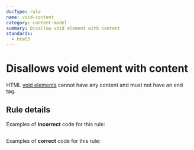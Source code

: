 ```yaml
---
docType: rule
name: void-content
category: content-model
summary: Disallow void element with content
standards:
  - html5
---
```


# Disallows void element with content

HTML [void elements](https://www.w3.org/TR/html5/syntax.html#void-contents)
cannot have any content and must not have an end tag.

## Rule details

Examples of **incorrect** code for this rule:

<validate name="incorrect" rules="void-content">
    <img></img>
</validate>

Examples of **correct** code for this rule:

<validate name="correct" rules="void-content">
    <img>
    <img/>
</validate>
